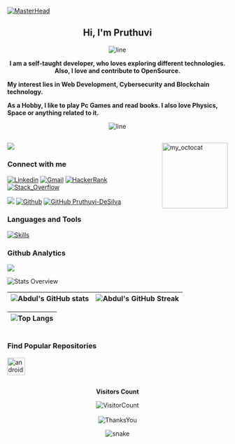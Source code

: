[![MasterHead](https://raw.githubusercontent.com/Asmit2952/Asmit2952/master/src/header_.png)](https://pruthuvide.github.io/)



<div align="Center">

<h2 style = "text-align: center;"><strong>Hi, I'm Pruthuvi</strong></h2>


![line](https://user-images.githubusercontent.com/57281769/139474820-48edd3b4-3025-4ac6-abd0-d1c9b4fb2b5f.png)


<p style = "text-align: center;"><strong>
	I am a self-taught developer, who loves exploring different technologies. 
	Also, I love and contribute to OpenSource. 
</strong>
</p>
<p style = "text-align: left;"><strong>
	My interest lies in Web Development, Cybersecurity and Blockchain technology.
</strong>
</p>
<p style = "text-align: left;"><strong>
	As a Hobby, I like to play Pc Games and read books. I also love Physics, Space or anything related to it.
</strong>
</p>






![line](https://user-images.githubusercontent.com/57281769/139475005-b358700b-01ff-4f84-8fcd-dcbe8743b12d.png)


</div>







##



<a href="https://app.daily.dev/pruthuvide"><img src = "https://api.daily.dev/devcards/a071628ccdd5498490954a312fd28238.png?r=zzs" align = "right" alt="my_octocat" width=150px></a>




<p align="left">
    <img src="https://github-profile-trophy.vercel.app/?username=pruthuvide&theme=radical" >   
</p>       
 

<h3 align="left">Connect with me</h3>

<!-- Your badges -->
[![Linkedin](https://img.shields.io/badge/-Pruthuvi_DeSilva-blue?style=flat&logo=Linkedin&logoColor=white)](https://www.linkedin.com/in/pruthuvide/)
[![Gmail](https://img.shields.io/badge/-Pruthuvi_DeSilva-c14438?style=flat&logo=Gmail&logoColor=white)](mailto:pruthuvidesilva@gmail.com)
[![HackerRank](https://img.shields.io/badge/-Pruthuvi_DeSilva-islamicgreen?style=flat&logo=HackerRank&logoColor=black)](https://www.hackerrank.com/pruthuvide)
[![Stack_Overflow](https://img.shields.io/badge/-Pruthuvi_DeSilva-orange?style=flat&logo=StackOverflow&logoColor=white)](https://stackoverflow.com/users/15095374/pruthuvide)
<!-- Profile View Count and GitStats -->
![](https://komarev.com/ghpvc/?username=pruthuvide&style=flat)
[![Github](https://img.shields.io/badge/-Pruthuvi_DeSilva-black?style=flat&labelColor=black&logo=github&logoColor=white)](https://gitstats.me/pruthuvide)
[![GitHub Pruthuvi-DeSilva](https://img.shields.io/github/followers/PruthuviDe?label=follow&style=social)](https://github.com/pruthuvide) 

<h3 align="left">Languages and Tools</h3>
<p align="left"> 

[![Skills](https://skillicons.dev/icons?i=c,cpp,java,cs,androidstudio,arduino,javascript,bootstrap,nodejs,react,py,cs,html,css,azure,aws,heroku,cloudflare,mongodb,mysql,github,git,linux,bash,vscode,unity,visualstudio&theme=light)](https://pruthuvide.github.io/)
</p>



### Github Analytics

<p align="left">
  <img src="https://github-profile-summary-cards.vercel.app/api/cards/profile-details?username=pruthuvide&theme=dracula&hide_border=true" />
</p>

![Stats Overview](https://raw.githubusercontent.com/pruthuvide/github-stats-transparent/output/generated/overview.svg)

| ![Abdul's GitHub stats](https://github-readme-stats.vercel.app/api?username=pruthuvide&show_icons=true&theme=city_lights) | ![Abdul's GitHub Streak](https://github-readme-streak-stats.herokuapp.com/?user=pruthuvide&theme=city-lights) |
| :---: | :---: |

| ![Top Langs](https://github-readme-stats.vercel.app/api/top-langs/?username=pruthuvide&theme=city_lights) |
| :---: |

#

### Find Popular Repositories

<a href="https://t.me/s/github_repositories" target="_blank" rel="noreferrer"> <img src="https://user-images.githubusercontent.com/49933115/139837223-bf23d3a9-4638-4e17-994a-ac8678d5f517.png" alt="android" width="40" height="40"/> </a>

##

<div align = "center">
 
**Visitors Count**  

![VisitorCount](https://profile-counter.glitch.me/{pruthuvide}/count.svg)
<br><br>![ThanksYou](https://img.shields.io/badge/🙏Thank_You_For_Spending_a_Moment_On_My_Profile,_Happy_Coding,_All_The_Very_Best-dodgerred.svg?style=for-the-badge)
</div>

<p align="center">
  <img src="https://github.com/akshitagupta15june/akshitagupta15june/blob/output/github-contribution-grid-snake.svg" alt="snake"></center>
</p>
